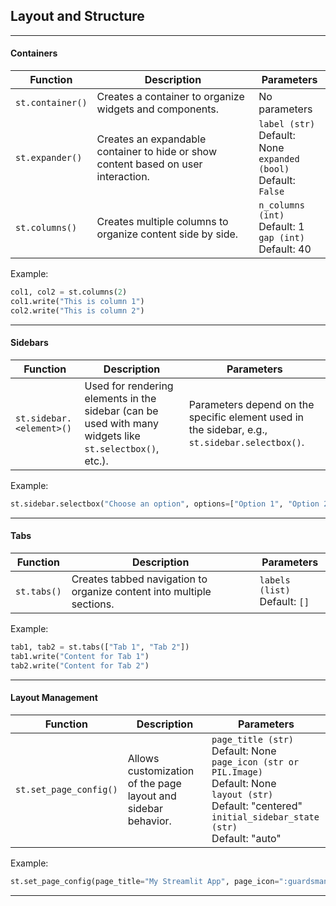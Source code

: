 ## **Layout and Structure**

---

#### **Containers**

| **Function**                   | **Description**                                                                                      | **Parameters**                                                                                                                                     |
|---------------------------------|------------------------------------------------------------------------------------------------------|-----------------------------------------------------------------------------------------------------------------------------------------------------|
| `st.container()`                | Creates a container to organize widgets and components.                                              | No parameters                                                                                                                                      |
| `st.expander()`                 | Creates an expandable container to hide or show content based on user interaction.                   | `label (str)`<br> Default: None<br> `expanded (bool)`<br> Default: `False`                                                                        |
| `st.columns()`                  | Creates multiple columns to organize content side by side.                                           | `n_columns (int)`<br> Default: 1<br> `gap (int)`<br> Default: 40                                                                                 |

Example:
```python
col1, col2 = st.columns(2)
col1.write("This is column 1")
col2.write("This is column 2")
```

---

#### **Sidebars**

| **Function**                   | **Description**                                                                                      | **Parameters**                                                                                                                                     |
|---------------------------------|------------------------------------------------------------------------------------------------------|-----------------------------------------------------------------------------------------------------------------------------------------------------|
| `st.sidebar.<element>()`        | Used for rendering elements in the sidebar (can be used with many widgets like `st.selectbox()`, etc.). | Parameters depend on the specific element used in the sidebar, e.g., `st.sidebar.selectbox()`.                                                   |

Example:
```python
st.sidebar.selectbox("Choose an option", options=["Option 1", "Option 2"])
```

---

#### **Tabs**

| **Function**                   | **Description**                                                                                      | **Parameters**                                                                                                                                     |
|---------------------------------|------------------------------------------------------------------------------------------------------|-----------------------------------------------------------------------------------------------------------------------------------------------------|
| `st.tabs()`                     | Creates tabbed navigation to organize content into multiple sections.                                | `labels (list)`<br> Default: `[]`                                                                                                                 |

Example:
```python
tab1, tab2 = st.tabs(["Tab 1", "Tab 2"])
tab1.write("Content for Tab 1")
tab2.write("Content for Tab 2")
```

---

#### **Layout Management**

| **Function**                   | **Description**                                                                                      | **Parameters**                                                                                                                                     |
|---------------------------------|------------------------------------------------------------------------------------------------------|-----------------------------------------------------------------------------------------------------------------------------------------------------|
| `st.set_page_config()`          | Allows customization of the page layout and sidebar behavior.                                        | `page_title (str)`<br> Default: None<br> `page_icon (str or PIL.Image)`<br> Default: None<br> `layout (str)`<br> Default: "centered"<br> `initial_sidebar_state (str)`<br> Default: "auto" |

Example:
```python
st.set_page_config(page_title="My Streamlit App", page_icon=":guardsman:", layout="wide")
```

---
